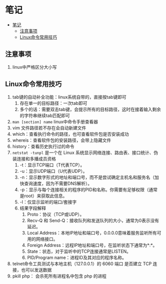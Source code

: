 # 笔记

- [笔记](#笔记)
  - [注意事项](#注意事项)
  - [Linux命令常用技巧](#linux命令常用技巧)

## 注意事项

1. linux中严格区分大小写

## Linux命令常用技巧

1. tab键的自动补全功能：linux系统自带的，直接按tab键即可
   1. 存在单一的目标路径：一次tab即可
   2. 多个的话：需要双击tab键，会提示所有的目标路径，这时在接着输入剩余的字符串继续tab匹配即可
2. `man [section] name` linux中命令手册查看器
3. vim 文件路径若不存在会自动新建文件
4. which：查看执行命令的路径，也可查看软件包是否安装成功
5. whereis：查看软件包的安装路径，会带上隐藏文件
6. history：查看历史执行过的命令
7. `netstat -tunpl` 是一个在 Linux 系统显示网络连接、路由表、接口统计、伪装连接和多播成员资格
   1. -t：显示TCP端口（T代表TCP）。
   2. -u：显示UDP端口（U代表UDP）。
   3. -n：显示数字形式的地址和端口号，而不是尝试确定主机名和服务名（加快查询速度，因为不需要DNS解析）。
   4. -p：显示与每个连接相关的程序的PID和名称。你需要有足够权限（通常是root）来获取此信息。
   5. -l：仅显示监听的端口/套接字
   6. 结果字段解释
      1. Proto：协议（TCP或UDP）。
      2. Recv-Q 和 Send-Q：接收队列和发送队列的大小，通常为0表示没有延迟。
      3. Local Address：本地IP地址和端口号，0.0.0.0意味着服务监听所有可用的网络接口。
      4. Foreign Address：远程IP地址和端口号，在监听状态下通常为*:*。
      5. State：状态，对于监听中的TCP连接通常是LISTEN。
      6. PID/Program name：进程ID及其对应的程序名称。
8. telnet命令工具测试与本地主机（127.0.0.1）的 6060 端口 是否建立 TCP 连接，也可以发送数据
9. pkill php： 会杀死所有进程名中包含 php 的进程